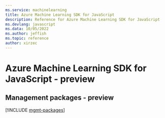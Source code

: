 ```yaml
---
ms.service: machinelearning
title: Azure Machine Learning SDK for JavaScript
description: Reference for Azure Machine Learning SDK for JavaScript
ms.devlang: javascript
ms.data: 10/05/2022
ms.author: jeffish
ms.topic: reference
author: xirzec
---
```

# Azure Machine Learning SDK for JavaScript - preview

## Management packages - preview
[!INCLUDE [mgmt-packages](machine-learning-mgmt-index.md)]
